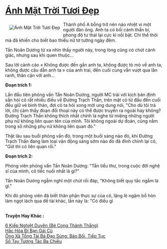 <a href="https://utruyen.com/truyen/anh-mat-troi-tuoi-dep/19290/" title="Ánh Mặt Trời Tươi Đẹp"><h1>Ánh Mặt Trời Tươi Đẹp</h1></a><div style="display:table"><img align="right" style="float: left; padding: 10px;" src="https://utruyen.com/images/story/200x260/anh-mat-troi-tuoi-dep.jpg" alt="Ánh Mặt Trời Tươi Đẹp">Thành phố A bỗng trở nên náo nhiệt vì một người đàn ông. Anh ta có bối cảnh thần bí, phong độ tư thái lại cực kì nổi bật. Chỉ thế thôi mà đã khiến cho biết bao thiếu nữ tơ tưởng ngày đêm.<p></p>Tần Noãn Dương từ xa nhìn thấy người này, trong lòng cũng có chút cảnh giác, nhưng sau khi quen thuộc...<p></p>Sau lời cảnh cáo « Không được đến gần anh ta, không được tò mò về anh ta, không được câu dẫn anh ta » của anh trai, đến cuối cùng vẫn vượt qua lằn ranh, thân cận với anh...<p></p><b>Đoạn trích 1: </b><p></p>Lần đầu tiên phỏng vấn Tần Noãn Dương, người MC trái với kịch bản định sẵn hỏi cô rất nhiều điều về Đường Trạch Thần, trên mặt cô từ đầu đến cuối đều giữ vẻ bình thản, đợi cô ta hỏi xong mới ung dung nói, "Cho dù tôi trả lời, chị cảm thấy đoạn đối thoại này có thể được truyền ra ngoài hay không? Đường Trạch Thần không thích nhất chính là nghe từ miệng những người phụ nữ không liên quan tên của mình. Tôi không ngoài dự đoán, cũng nằm trong số những phụ nữ không liên quan đó."<p></p>Thật lâu sau buổi phỏng vấn đó, trong một buổi sáng nào đó, khi Đường Trạch Thần đang làm loại vận động sáng sớm nào đó đã đính chính lại cô, "Giờ thì có liên quan rồi."<p></p><b>Đoạn trích 2:</b><p></p>Phóng viên phỏng vấn Tần Noãn Dương: "Tần tiểu thư, trong cuộc đời nghệ sĩ của mình, cô tiếc nuối nhất là gì?"<p></p>Tần Noãn Dương ngẫm nghĩ một chút rồi đáp, "Không biết quy tắc ngầm là gì."<p></p>Khi đó phóng viên đã biết thân phận thực sự của cô, lặng lẽ ngậm bồ hòn làm ngọt lách qua đề tài khác, lần này là: "Có điều gì</div><p><br><b>Truyện Hay Khác :</b></p><a href="https://utruyen.com/truyen/6-kiep-nghiet-duyen-be-cong-thanh-thang/21823/" alt="6 Kiếp Nghiệt Duyên (Bẻ Cong Thành Thẳng)">6 Kiếp Nghiệt Duyên (Bẻ Cong Thành Thẳng)</a><br/><a href="https://github.com/quanluxury/ngontinhhot/tree/master/truyenhay/19091/" alt="Hắc Hóa Đi Bạn Gái Cũ">Hắc Hóa Đi Bạn Gái Cũ</a><br/><a href="https://github.com/quanluxury/ngontinhhot/tree/master/truyenhay/17402/" alt="Ông Xã Tổng Tài Bá Đạo Sủng: Bảo Bối, Tiếp Tục">Ông Xã Tổng Tài Bá Đạo Sủng: Bảo Bối, Tiếp Tục</a><br/><a href="https://github.com/quanluxury/ngontinhhot/tree/master/truyenhay/15985/" alt="Sổ Tay Tương Tác Ba Chiều">Sổ Tay Tương Tác Ba Chiều</a><br/>